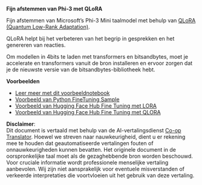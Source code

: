 <!--
CO_OP_TRANSLATOR_METADATA:
{
  "original_hash": "54b6b824568d4decb574b9e117c4f5f7",
  "translation_date": "2025-05-09T21:52:46+00:00",
  "source_file": "md/03.FineTuning/FineTuning_Qlora.md",
  "language_code": "nl"
}
-->
**Fijn afstemmen van Phi-3 met QLoRA**

Fijn afstemmen van Microsoft’s Phi-3 Mini taalmodel met behulp van [QLoRA (Quantum Low-Rank Adaptation)](https://github.com/artidoro/qlora).

QLoRA helpt bij het verbeteren van het begrip in gesprekken en het genereren van reacties.

Om modellen in 4bits te laden met transformers en bitsandbytes, moet je accelerate en transformers vanuit de bron installeren en ervoor zorgen dat je de nieuwste versie van de bitsandbytes-bibliotheek hebt.

**Voorbeelden**
- [Leer meer met dit voorbeeldnotebook](../../../../code/03.Finetuning/Phi_3_Inference_Finetuning.ipynb)
- [Voorbeeld van Python FineTuning Sample](../../../../code/03.Finetuning/FineTrainingScript.py)
- [Voorbeeld van Hugging Face Hub Fine Tuning met LORA](../../../../code/03.Finetuning/Phi-3-finetune-lora-python.ipynb)
- [Voorbeeld van Hugging Face Hub Fine Tuning met QLORA](../../../../code/03.Finetuning/Phi-3-finetune-qlora-python.ipynb)

**Disclaimer**:  
Dit document is vertaald met behulp van de AI-vertalingsdienst [Co-op Translator](https://github.com/Azure/co-op-translator). Hoewel we streven naar nauwkeurigheid, dient u er rekening mee te houden dat geautomatiseerde vertalingen fouten of onnauwkeurigheden kunnen bevatten. Het originele document in de oorspronkelijke taal moet als de gezaghebbende bron worden beschouwd. Voor cruciale informatie wordt professionele menselijke vertaling aanbevolen. Wij zijn niet aansprakelijk voor eventuele misverstanden of verkeerde interpretaties die voortvloeien uit het gebruik van deze vertaling.